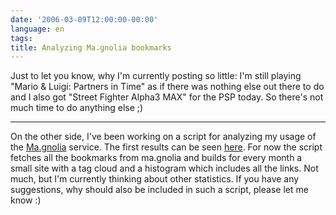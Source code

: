 ```yaml
---
date: '2006-03-09T12:00:00-00:00'
language: en
tags:
title: Analyzing Ma.gnolia bookmarks
---
```



Just to let you know, why I'm currently posting so little: I'm still playing "Mario &amp; Luigi: Partners in Time" as if there was nothing else out there to do and I also got "Street Fighter Alpha3 MAX" for the PSP today. So there's not much time to do anything else ;)

-------------------------------



On the other side, I've been working on a script for analyzing my usage of the [Ma.gnolia](http://ma.gnolia.com) service. The first results can be seen [here](http://www.zerokspot.com/ma.ana/). For now the script fetches all the bookmarks from ma.gnolia and builds for every month a small site with a tag cloud and a histogram which includes all the links. Not much, but I'm currently thinking about other statistics. If you have any suggestions, why should also be included in such a script, please let me know :)